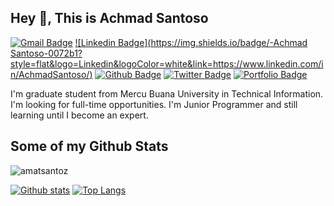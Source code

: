 ## Hey 👋, This is Achmad Santoso
[![Gmail Badge](https://img.shields.io/badge/-amatsantoso27@gmail.com-c14438?style=flat&logo=Gmail&logoColor=white&link=mailto:amatsantoso27@gmail.com)](mailto:amatsantoso27@gmail.com) 
[![Linkedin Badge](https://img.shields.io/badge/-Achmad Santoso-0072b1?style=flat&logo=Linkedin&logoColor=white&link=https://www.linkedin.com/in/AchmadSantoso/)](https://www.linkedin.com/in/AchmadSantoso/) [![Github Badge](https://img.shields.io/badge/-amatsantoz-grey?style=flat&logo=github&logoColor=white&link=https://github.com/amatsantoz/)](https://www.github.com/amatsantoz/) [![Twitter Badge](https://img.shields.io/badge/-amatsantoso-00acee?style=flat&logo=twitter&logoColor=white&link=https://twitter.com/amatsantoso/)](https://www.twitter.com/amatsantoso/) [![Portfolio Badge](https://img.shields.io/badge/portfolio-web-blue?style=flat&link=https://github.com/amatsantoz/)](https://github.com/amatsantoz/) <p align='left'>I'm graduate student from Mercu Buana University in Technical Information. I'm looking for full-time opportunities. I'm Junior Programmer and still learning until I become an expert.</p>
## Some of my Github Stats
<p align=left> <img src=https://komarev.com/ghpvc/?username=amatsantoz alt=amatsantoz /> </p>

[![Github stats](https://github-readme-stats.vercel.app/api?username=amatsantoz&show_icons=true&include_all_commits=true)](https://github.com/amatsantoz/github-readme-stats)
[![Top Langs](https://github-readme-stats.vercel.app/api/top-langs/?username=amatsantoz&layout=compact)](https://github.com/amatsantoz/github-readme-stats)


<!--
**amatsantoz/amatsantoz** is a ✨ _special_ ✨ repository because its `README.md` (this file) appears on your GitHub profile.

Here are some ideas to get you started:

- 🔭 I’m currently working on ...
- 🌱 I’m currently learning ...
- 👯 I’m looking to collaborate on ...
- 🤔 I’m looking for help with ...
- 💬 Ask me about ...
- 📫 How to reach me: ...
- 😄 Pronouns: ...
- ⚡ Fun fact: ...
-->
